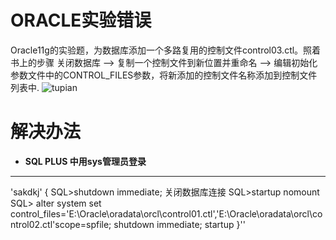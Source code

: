 # ORACLE实验错误
Oracle11g的实验题，为数据库添加一个多路复用的控制文件control03.ctl。照着书上的步骤 关闭数据库 –> 复制一个控制文件到新位置并重命名 –> 编辑初始化参数文件中的CONTROL_FILES参数，将新添加的控制文件名称添加到控制文件列表中.
![tupian](http://otcegvh8q.bkt.clouddn.com/201710301207.png)

# 解决办法
* **SQL PLUS 中用sys管理员登录**     
***
'sakdkj'
{
SQL>shutdown immediate; 关闭数据库连接
SQL>startup nomount
SQL> alter system set control_files='E:\Oracle\oradata\orcl\control01.ctl','E:\Oracle\oradata\orcl\control02.ctl'scope=spfile;
shutdown immediate;
startup
}''
